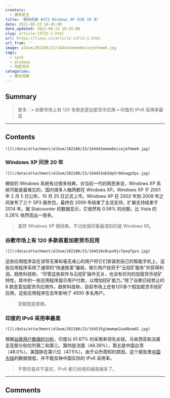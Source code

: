 ```yaml
---
creators:
  - 硬核老王
title: '硬核观察 #372 Windows XP 问世 20 年'
date: 2021-08-23 16:45:00
date_updated: 2021-08-23 16:45:00
slug: article-13712-1.html
url: https://linux.cn/article-13712-1.html
url_from: ''
image: album/202108/23/164443omem6eiiejmfmme6.jpg
tags:
  - ipv6
  - windows
  - 加密货币
categories:
  - 硬核观察
---
```


## Summary

> 更多：• 谷歌市场上有 120 多款恶意加密货币应用 • 印度的 IPv6 采用率最高

***

<!-- more -->

## Contents

`![](/data/attachment/album/202108/23/164443omem6eiiejmfmme6.jpg)`

### Windows XP 问世 20 年

`![](/data/attachment/album/202108/23/164453ab5dp5r0dxwgp5ps.jpg)`

微软的 Windows 系统有过很多经典，对当前一代的网民来说，Windows XP 系统可能是最难忘的，国内很多人触网都在 Windows XP。Windows XP 于 2001 年 2 月 5 日公布，10 月 25 日正式上市。Windows XP 在 2002 年到 2008 年之间发布了三个 SP3 服务包，最终在 2009 年结束了主流支持，扩展支持结束于 2014 年。据 Statcounter 的数据显示，它依然有 0.59% 的份额，比 Vista 的 0.26% 依然高出一倍多。

> 
> 虽然 Windows XP 很经典，不过给我印象最深刻的是 Windows 95。
> 
> 
> 

### 谷歌市场上有 120 多款恶意加密货币应用

`![](/data/attachment/album/202108/23/164516o9cpo9jcfpoqfgzn.jpg)`

这些应用程序旨在误导无辜和毫无戒心的用户将它们安装到自己的智能手机上。这些应用程序采用了通常的“快速致富”骗局，吸引用户投资于“云挖矿服务”并获得利润。趋势科技称，“尽管这些软件与云挖矿操作无关，也没有任何的加密货币挖矿特性，其中的一些应用程序提示用户付款，以增加挖矿能力。”除了谷歌已经禁止的 8 款恶意加密货币应用外，趋势科技称，目前市场上还有120多个假加密货币挖矿应用，这些应用程序在去年影响了 4500 多名用户。

> 
> 贪婪就是原罪。
> 
> 
> 

### 印度的 IPv6 采用率最高

`![](/data/attachment/album/202108/23/164535g1mwmqe2aa8bomd2.jpg)`

根据[谷歌用户数据的分析](https://www.google.com/intl/en/ipv6/statistics.html)，印度以 61.67% 的采用率领先全球。马来西亚和法属圭亚那分别位列第二和第三。第四是法国（48.38%），第五是中国台湾（48.0%）。美国排在第六位（47.5%）。由于众所周知的原因，这个报告里[中国大陆](https://www.aelius.com/njh/google-ipv6/cn.html)的数据很低，并不能反映中国实际的 IPv6 采用率。

> 
> 不管你喜欢不喜欢，IPv6 都已经用的越来越多了。
> 
> 
>

***

## Comments
